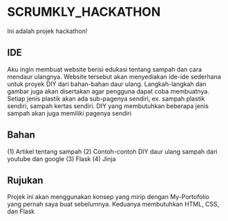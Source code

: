 # SCRUMKLY_HACKATHON
Ini adalah projek hackathon!

## IDE
Aku ingin  membuat website berisi edukasi tentang sampah dan cara mendaur ulangnya. Website tersebut akan menyediakan ide-ide sederhana untuk proyek DIY dari bahan-bahan daur ulang. Langkah-langkah dan gambar juga akan disertakan agar pengguna dapat coba membuatnya. Setiap jenis plastik akan ada sub-pagenya sendiri, ex. sampah plastik sendiri, sampah kertas sendiri. DIY yang membutuhkan beberapa jenis sampah akan juga memiliki pagenya sendiri

## Bahan
(1) Artikel tentang sampah 
(2) Contoh-contoh DIY daur ulang sampah dari youtube dan google
(3) Flask
(4) Jinja

## Rujukan
Projek ini akan menggunakan konsep yang mirip dengan My-Portofolio yang pernah saya buat sebelumnya. Keduanya membutuhkan HTML, CSS, dan Flask
